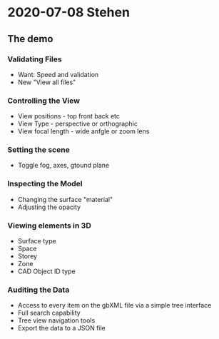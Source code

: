 # 2020-07-08 Stehen

## The demo

### Validating Files

* Want: Speed and validation
* New "View all files"

### Controlling the View

* View positions - top front back etc
* View Type - perspective or orthographic
* View focal length - wide anfgle or zoom lens

### Setting the scene

* Toggle fog, axes, gtound plane

### Inspecting the Model

* Changing the surface "material"
* Adjusting the opacity

### Viewing elements in 3D

* Surface type
* Space
* Storey
* Zone
* CAD Object ID type

### Auditing the Data

* Access to every item on the gbXML file via a simple tree interface
* Full search capability
* Tree view navigation tools
* Export the data to a JSON file

